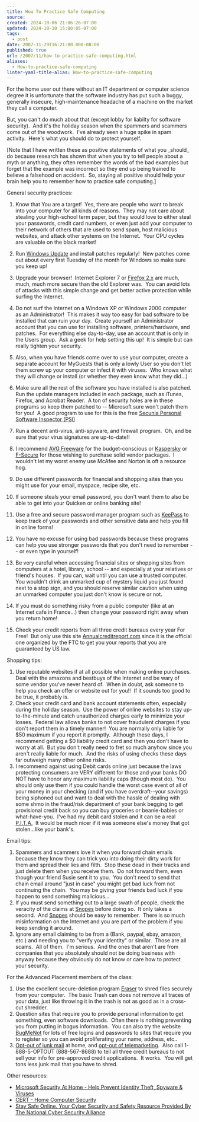 ```yaml
---
title: How To Practice Safe Computing
source: 
created: 2024-10-06 21:06:26-07:00
updated: 2024-10-10 15:00:05-07:00
tags:
  - post
date: 2007-11-29T16:21:00.000-08:00
published: true
url: /2007/11/how-to-practice-safe-computing.html
aliases:
  - How-to-practice-safe-computing
linter-yaml-title-alias: How-to-practice-safe-computing
---
```



For the home user out there without an IT department or computer science degree it is unfortunate that the software industry has put such a buggy, generally insecure, high-maintenance headache of a machine on the market they call a computer.  
  
But, you can't do much about that (except lobby for liabilty for software security).  And it's the holiday season when the spammers and scammers come out of the woodwork.  I've already seen a huge spike in spam activity.  Here's what you should do to protect yourself.  
  
\[Note that I have written these as positive statements of what you \_should\_ do because research has shown that when you try to tell people about a myth or anything, they often remember the words of the bad examples but forget that the example was incorrect so they end up being trained to believe a falsehood on accident.  So, staying all positive should help your brain help you to remember how to practice safe computing.\]  
  
General security practices:  

1.  Know that You are a target!  Yes, there are people who want to break into your computer for all kinds of reasons.  They may not care about stealing your high-school term paper, but they would love to either steal your passwords, credit card numbers, or even just add your computer to their network of others that are used to send spam, host malicious websites, and attack other systems on the Internet.  Your CPU cycles are valuable on the black market!
2.  Run [Windows Update](https://windowsupdate.microsoft.com/) and install patches regularly!  New patches come out about every first Tuesday of the month for Windows so make sure you keep up!
3.  Upgrade your browser!  Internet Explorer 7 or [Firefox 2.x](https://www.mozilla.com/firefox/) are much, much, much more secure than the old Explorer was.  You can avoid lots of attacks with this simple change and get better active protection while surfing the Internet.
4.  Do not surf the Internet on a Windows XP or Windows 2000 computer as an Administrator!  This makes it way too easy for bad software to be installed that can ruin your day.  Create yourself an Administrator account that you can use for installing software, printers/hardware, and patches.  For everything else day-to-day, use an account that is only in the Users group.  Ask a geek for help setting this up!  It is simple but can really tighten your security.

1.  Also, when you have friends come over to use your computer, create a separate account for MyGuests that is only a lowly User so you don't let them screw up your computer or infect it with viruses.  Who knows what they will change or install (or whether they even know what they did...)

6.  Make sure all the rest of the software you have installed is also patched.  Run the update managers included in each package, such as iTunes, Firefox, and Acrobat Reader.  A ton of security holes are in these programs so keep them patched to -- Microsoft sure won't patch them for you!  A good program to use for this is the free [Secunia Personal Software Inspector (PSI)](https://psi.secunia.com/)
7.  Run a decent anti-virus, anti-spyware, and firewall program.  Oh, and be sure that your virus signatures are up-to-date!!

1.  I recommend [AVG Freeware](https://free.grisoft.com/) for the budget-conscious or [Kaspersky](https://www.kaspersky.com/) or [F-Secure](https://www.blogger.com/www.f-secure.com) for those wishing to purchase solid vendor packages.  I wouldn't let my worst enemy use McAfee and Norton is oft a resource hog.

9.  Do use different passwords for financial and shopping sites than you might use for your email, myspace, recipe site, etc.

1.  If someone steals your email password, you don't want them to also be able to get into your Quicken or online banking site!

11.  Use a free and secure password manager program such as [KeePass](https://keepass.info/) to keep track of your passwords and other sensitive data and help you fill in online forms!

1.  You have no excuse for using bad passwords because these programs can help you use stronger passwords that you don't need to remember -- or even type in yourself! 

13.  Be very careful when accessing financial sites or shopping sites from computers at a hotel, library, school -- and especially at your relatives or friend's houses.  If you can, wait until you can use a trusted computer.  You wouldn't drink an unmarked cup of mystery liquid you just found next to a stop sign, and you should reserve similar caution when using an unmarked computer you just don't know is secure or not.

1.  If you must do something risky from a public computer (like at an Internet cafe in France...) then change your password right away when you return home!

15.  Check your credit reports from all three credit bureaus every year For Free!  But only use this site [Annualcreditreport.com](https://www.annualcreditreport.com/) since it is the official one organized by the FTC to get you your reports that you are guaranteed by US law.

Shopping tips:  

1.  Use reputable websites if at all possible when making online purchases.  Deal with the amazons and bestbuys of the Internet and be wary of some vendor you've never heard of.  When in doubt, ask someone to help you check an offer or website out for you!!  If it sounds too good to be true, it probably is.
2.  Check your credit card and bank account statements often, especially during the holiday season.  Use the power of online websites to stay up-to-the-minute and catch unauthorized charges early to minimize your losses.  Federal law allows banks to not cover fraudulent charges if you don't report them in a timely manner!  You are normally only liable for $50 maximum if you report it promptly.  Although these days, I recommend getting a $0 liability credit card and then you don't have to worry at all.  But you don't really need to fret so much anyhow since you aren't really liable for much.  And the risks of using checks these days far outweigh many other online risks.
3.  I recommend against using Debit cards online just because the laws protecting consumers are VERY different for those and your banks DO NOT have to honor any maximum liability caps (though most do).  You should only use them if you could handle the worst case event of all of your money in your checking (and if you have overdraft--your savings) being siphoned out and want to deal with the hassle of dealing with some shmo in the fraud/risk department of your bank begging to get provisional credit back so you can buy groceries or beanie-babies or what-have-you.  I've had my debit card stolen and it can be a real [P.I.T.A.](https://www.acronymfinder.com/af-query.asp?Acronym=PITA&p=dict)  It would be much nicer if it was someone else's money that got stolen...like your bank's.

Email tips:  

1.  Spammers and scammers love it when you forward chain emails because they know they can trick you into doing their dirty work for them and spread their lies and filth.  Stop these dead in their tracks and just delete them when you receive them.  Do not forward them, even though your friend Susie sent it to you.  You don't need to send that chain email around "just in case" you might get bad luck from not continuing the chain.  You may be giving your friends bad luck if you happen to send something malicious...
2.  If you must send something out to a large swath of people, check the veracity of the claims at [Snopes](https://www.snopes.com/) before doing so.  It only takes a second.  And [Snopes](https://www.snopes.com/) should be easy to remember.  There is so much misinformation on the Internet and you are part of the problem if you keep sending it around.
3.  Ignore any email claiming to be from a (Bank, paypal, ebay, amazon, etc.) and needing you to "verify your identity" or similar.  Those are all scams.  All of them.  I'm serious.  And the ones that aren't are from companies that you absolutely should not be doing business with anyway because they obviously do not know or care how to protect your security.

For the Advanced Placement members of the class:  

1.  Use the excellent secure-deletion program [Eraser](https://www.heidi.ie/eraser/) to shred files securely from your computer.  The basic Trash can does not remove all traces of your data, just like throwing it in the trash is not as good as in a cross-cut shredder.
2.  Question sites that require you to provide personal information to get something, even software downloads.  Often there is nothing preventing you from putting in bogus information.  You can also try the website [BugMeNot](https://www.bugmenot.com/) for lots of free logins and passwords to sites that require you to register so you can avoid proliferating your name, address, etc..
3.  [Opt-out of junk mail](https://www.dmaconsumers.org/cgi/offmailinglist) at home, and [opt-out of telemarketing](https://www.donotcall.gov/).  Also call 1-888-5-OPTOUT (888-567-8688) to tell all three credit bureaus to not sell your info for pre-approved credit applications.  It works.  You will get tons less junk mail that you have to shred.

Other resources:  

*   [Microsoft Security At Home - Help Prevent Identity Theft, Spyware & Viruses](https://www.microsoft.com/protect/default.mspx)
*   [CERT - Home Computer Security](https://www.cert.org/homeusers/HomeComputerSecurity/)
*   [Stay Safe Online. Your Cyber Security and Safety Resource Provided By The National Cyber Security Alliance](https://www.staysafeonline.info/)